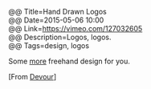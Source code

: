 @@ Title=Hand Drawn Logos  
@@ Date=2015-05-06 10:00  
@@ Link=https://vimeo.com/127032605  
@@ Description=Logos, logos.  
@@ Tags=design, logos  

Some [more][theoveranalyzed] freehand design for you.

[From [Devour][devour]]

[devour]: http://devour.com/video/hand-drawn-logos/
[theoveranalyzed]: /2015/4/2/freehand-famous-logos